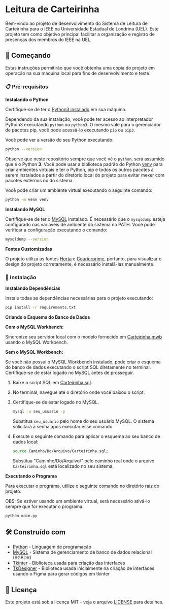 # Leitura de Carteirinha

Bem-vindo ao projeto de desenvolvimento do Sistema de Leitura de Carteirinha para o IEEE na Universidade Estadual de Londrina (UEL). 
Este projeto tem como objetivo principal facilitar a organização e registro de presenças dos membros do IEEE na UEL.

## 🚀 Começando

Estas instruções permitirão que você obtenha uma cópia do projeto em operação na sua máquina local para fins de desenvolvimento e teste.

### 📋 Pré-requisitos

**Instalando o Python**

Certifique-se de ter o [Python3 instalado](https://realpython.com/installing-python/) em sua máquina.

Dependendo da sua instalação, você pode ter acesso ao interpretador Python3 executando `python` ou `python3`. 
O mesmo vale para o gerenciador de pacotes pip, você pode acessá-lo executando `pip` ou `pip3`.

Você pode ver a versão do seu Python executando:

```bash
python --version
```

Observe que neste repositório sempre que você vê o `python`, será assumido que é o Python **3**.
Você pode usar a biblioteca padrão do Python [venv](https://docs.python.org/3/library/venv.html)
para criar ambientes virtuais e ter o Python, pip e todos os outros pacotes a serem instalados
 a partir do diretório local do projeto para evitar mexer com pacotes externos ou do sistema.

Você pode criar um ambiente virtual executando o seguinte comando:

```bash
python -m venv venv
```

**Instalando MySQL**

Certifique-se de ter o [MySQL](https://dev.mysql.com/downloads/installer/) instalado. É necessário que o `mysqldump` esteja configurado nas variáveis de ambiente do sistema no PATH. Você pode verificar a configuração executando o comando:

```bash
mysqldump --version
```

**Fontes Customizadas**

O projeto utiliza as fontes [Horta](https://fontmeme.com/fontes/fonte-horta/) e [Courierprime](https://fonts.google.com/specimen/Courier+Prime), portanto, para visualizar o design do projeto corretamente, é necessário instalá-las manualmente.

### 🔧 Instalação

**Instalando Dependências**

Instale todas as dependências necessárias para o projeto executando:

```bash
pip install -r requirements.txt
```

**Criando o Esquema do Banco de Dados**

**Com o MySQL Workbench:**

Sincronize seu servidor local com o modelo fornecido em [Carteirinha.mwb](https://github.com/sb-uel/Leitura-de-Carteirinha/blob/main/db/Carteirinha.mwb) usando o MySQL Workbench.

**Sem o MySQL Workbench:**

Se você não possui o MySQL Workbench instalado, pode criar o esquema do banco de dados executando o script SQL diretamente no terminal. Certifique-se de estar logado no MySQL antes de prosseguir.

1. Baixe o script SQL em [Carteirinha.sql](https://github.com/sb-uel/Leitura-de-Carteirinha/blob/main/db/Carteirinha.sql).

2. No terminal, navegue até o diretório onde você baixou o script.

3. Certifique-se de estar logado no MySQL.

    ```bash
    mysql -u seu_usuario -p
    ```

   Substitua `seu_usuario` pelo nome do seu usuário MySQL. O sistema solicitará a senha após executar esse comando.

4. Execute o seguinte comando para aplicar o esquema ao seu banco de dados local:

    ```bash
    source Caminho/Do/Arquivo/Carteirinha.sql;
    ```

   Substitua "Caminho/Do/Arquivo/" pelo caminho real onde o arquivo `Carteirinha.sql` está localizado no seu sistema.

**Executando o Programa**

Para executar o programa, utilize o seguinte comando no diretório raiz do projeto:

OBS: Se estiver usando um ambiente virtual, será necessário ativá-lo sempre que for executar o programa.

```bash
python main.py
```

## 🛠️ Construído com

* [Python](https://www.python.org/) - Linguagem de programação
* [MySQL](https://www.mysql.com/) - Sistema de gerenciamento de banco de dados relacional (SGBDR)
* [Tkinter](https://docs.python.org/pt-br/3/library/tkinter.html) - Biblioteca usada para criação das interfaces
* [TkDesigner](https://github.com/ParthJadhav/Tkinter-Designer) - Biblioteca usada inicialmente na criação de interfaces usando o Figma para gerar códigos em tkinter

## 📄 Licença

Este projeto está sob a licença MIT - veja o arquivo [LICENSE](https://github.com/sb-uel/Leitura-de-Carteirinha/blob/main/LICENSE) para detalhes.

